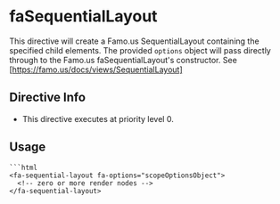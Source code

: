 



# faSequentialLayout








This directive will create a Famo.us SequentialLayout containing the
specified child elements. The provided `options` object
will pass directly through to the Famo.us faSequentialLayout's
constructor.  See [https://famo.us/docs/views/SequentialLayout]








## Directive Info


* This directive executes at priority level 0.


## Usage


```
```html
<fa-sequential-layout fa-options="scopeOptionsObject">
  <!-- zero or more render nodes -->
</fa-sequential-layout>
```
```








